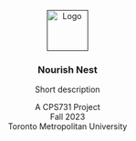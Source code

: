 <p align="center">
  <a href="">
    <img src="https://upload.brndn.ly/u/6teAbe.png" alt="Logo" width=72 height=72>
  </a>

<h3 align="center">Nourish Nest</h3>

  <p align="center">
    Short description
    <br>
  </p>


<p align="center">
    A CPS731 Project
    <br>
    Fall 2023
    <br>
    Toronto Metropolitan University
</p>